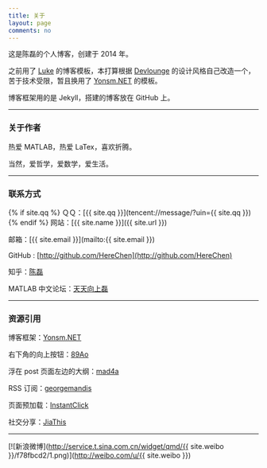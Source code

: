 ```yaml
---
title: 关于
layout: page
comments: no
---
```


<!-- {{ site.about }} -->
这是陈磊的个人博客，创建于 2014 年。

之前用了 [Luke](http://geeklu.com) 的博客模板，本打算根据 [Devlounge](http://www.devlounge.net/) 的设计风格自己改造一个，苦于技术受限，暂且换用了 [Yonsm.NET](http://yonsm.net/) 的模板。

博客框架用的是 Jekyll，搭建的博客放在 GitHub 上。

----

### 关于作者

热爱 MATLAB，热爱 LaTex，喜欢折腾。

当然，爱哲学，爱数学，爱生活。

----

### 联系方式

{% if site.qq %}
ＱＱ：[{{ site.qq }}](tencent://message/?uin={{ site.qq }})
{% endif %}
网站：[{{ site.name }}]({{ site.url }})

邮箱：[{{ site.email }}](mailto:{{ site.email }})

GitHub : [http://github.com/HereChen](http://github.com/HereChen)

知乎：[陈磊](http://www.zhihu.com/people/chenleihere/about)

MATLAB 中文论坛：[天天向上磊](http://www.ilovematlab.cn/space-uid-465970.html)

---

### 资源引用

博客框架：[Yonsm.NET](http://yonsm.net/)

右下角的向上按钮：[89Ao](http://89ao.info)

浮在 post 页面左边的大纲：[mad4a](http://mad4a.me/)

RSS 订阅：[georgemandis](https://github.com/snaptortoise/jekyll-rss-feeds)

页面预加载：[InstantClick](http://instantclick.io/start.html)

社交分享：[JiaThis](http://www.jiathis.com/)

---

[![新浪微博](http://service.t.sina.com.cn/widget/qmd/{{ site.weibo }}/f78fbcd2/1.png)](http://weibo.com/u/{{ site.weibo }})
<!-- 微博图片可以更改，改变 1.png 数字试试 -->
